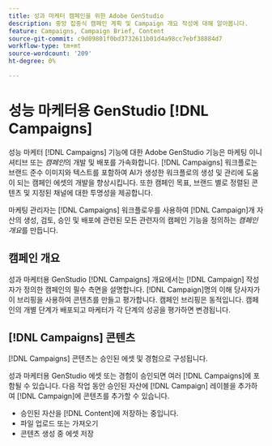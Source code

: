 ```yaml
---
title: 성과 마케터 캠페인을 위한 Adobe GenStudio
description: 중앙 집중식 캠페인 계획 및 Campaign 개요 작성에 대해 알아봅니다.
feature: Campaigns, Campaign Brief, Content
source-git-commit: c9d09801f0bd3732611b01d4a98cc7ebf38884d7
workflow-type: tm+mt
source-wordcount: '209'
ht-degree: 0%

---
```



# 성능 마케터용 GenStudio [!DNL Campaigns]

성능 마케터 [!DNL Campaigns] 기능에 대한 Adobe GenStudio 기능은 마케팅 이니셔티브 또는 _캠페인_&#x200B;의 개발 및 배포를 가속화합니다. [!DNL Campaigns] 워크플로는 브랜드 준수 이미지와 텍스트를 포함하여 AI가 생성한 워크플로의 생성 및 관리에 도움이 되는 캠페인 에셋의 개발을 향상시킵니다. 또한 캠페인 목표, 브랜드 별로 정렬된 콘텐츠 및 지정된 채널에 대한 투명성을 제공합니다.

마케팅 관리자는 [!DNL Campaigns] 워크플로우를 사용하여 [!DNL Campaign]개 자산의 생성, 검토, 승인 및 배포에 관련된 모든 관련자의 캠페인 기능을 정의하는 _캠페인 개요_&#x200B;를 만듭니다.

## 캠페인 개요

성과 마케터용 GenStudio [!DNL Campaigns] 개요에서는 [!DNL Campaign] 작성자가 정의한 캠페인의 필수 측면을 설명합니다. [!DNL Campaign]명의 이해 당사자가 이 브리핑을 사용하여 콘텐츠를 만들고 평가합니다. 캠페인 브리핑은 동적입니다. 캠페인의 개별 단계가 배포되고 마케터가 각 단계의 성공을 평가하면 변경됩니다.

## [!DNL Campaigns] 콘텐츠

[!DNL Campaigns] 콘텐츠는 승인된 에셋 및 경험으로 구성됩니다.

성과 마케터용 GenStudio 에셋 또는 경험이 승인되면 여러 [!DNL Campaigns]에 포함될 수 있습니다. 다음 작업 동안 승인된 자산에 [!DNL Campaign] 레이블을 추가하여 [!DNL Campaign]에 콘텐츠를 추가할 수 있습니다.

* 승인된 자산을 [!DNL Content]에 저장하는 중입니다.
* 파일 업로드 또는 가져오기
* 콘텐츠 생성 중 에셋 저장
